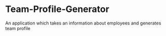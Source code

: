 # Team-Profile-Generator
An application which takes an information about employees and generates team profile
